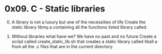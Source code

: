 # 0x09. C - Static libraries

0. A library is not a luxury but one of the necessities of life
Create the static library libmy.a containing all the functions listed
 library called.

1. Without libraries what have we? We have no past and no future
Create a script called create_static_lib.sh
 that creates a static library called liball.a
 from all the .c files that are in the current directory.

